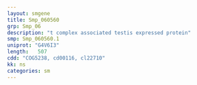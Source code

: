 ```yaml
---
layout: smgene
title: Smp_060560
grp: Smp_06
description: "t complex associated testis expressed protein"
smp: Smp_060560.1
uniprot: "G4V6I3"
length:   507
cdd: "COG5238, cd00116, cl22710"
kk: ns
categories: sm
---
```

